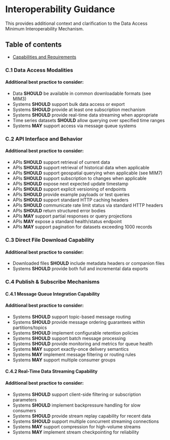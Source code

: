 <!--
# SPDX-License-Identifier: CC0-1.0
# SPDX-FileCopyrightText: Authors
-->

# Interoperability Guidance

This provides additional context and clarification to the Data Access Minimum Interoperability Mechanism.

## Table of contents

- [Capabilities and Requirements](#capabilities-and-requirements)

### C.1 Data Access Modalities

#### Additional best practice to consider:

* Data **SHOULD** be available in common downloadable formats (see MIM3)
* Systems **SHOULD** support bulk data access or export
* Systems **SHOULD** provide at least one subscription mechanism
* Systems **SHOULD** provide real-time data streaming when appropriate
* Time series datasets **SHOULD** allow querying over specified time ranges
* Systems **MAY** support access via message queue systems

### C.2 API Interface and Behavior

#### Additional best practice to consider:

* APIs **SHOULD** support retrieval of current data
* APIs **SHOULD** support retrieval of historical data when applicable
* APIs **SHOULD** support geospatial querying when applicable (see MIM7)
* APIs **SHOULD** support subscription to changes when applicable
* APIs **SHOULD** expose next expected update timestamp
* APIs **SHOULD** support explicit versioning of endpoints
* APIs **SHOULD** provide example payloads or test queries
* APIs **SHOULD** support standard HTTP caching headers
* APIs **SHOULD** communicate rate limit status via standard HTTP headers
* APIs **SHOULD** return structured error bodies
* APIs **MAY** support partial responses or query projections
* APIs **MAY** expose a standard health/status endpoint
* APIs **MAY** support pagination for datasets exceeding 1000 records

### C.3 Direct File Download Capability

#### Additional best practice to consider:

* Downloaded files **SHOULD** include metadata headers or companion files
* Systems **SHOULD** provide both full and incremental data exports

### C.4 Publish & Subscribe Mechanisms

#### C.4.1 Message Queue Integration Capability

#### Additional best practice to consider:

* Systems **SHOULD** support topic-based message routing
* Systems **SHOULD** provide message ordering guarantees within partitions/topics
* Systems **SHOULD** implement configurable retention policies
* Systems **SHOULD** support batch message processing
* Systems **SHOULD** provide monitoring and metrics for queue health
* Systems **MAY** support exactly-once delivery semantics
* Systems **MAY** implement message filtering or routing rules
* Systems **MAY** support multiple consumer groups

#### C.4.2 Real-Time Data Streaming Capability

#### Additional best practice to consider:

* Systems **SHOULD** support client-side filtering or subscription parameters
* Systems **SHOULD** implement backpressure handling for slow consumers
* Systems **SHOULD** provide stream replay capability for recent data
* Systems **SHOULD** support multiple concurrent streaming connections
* Systems **MAY** support compression for high-volume streams
* Systems **MAY** implement stream checkpointing for reliability
